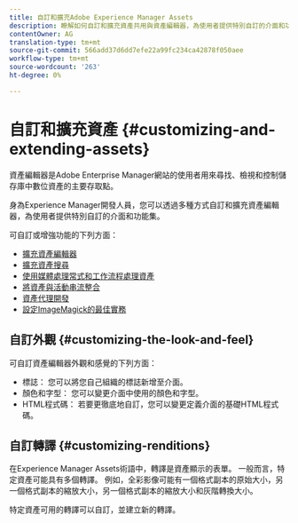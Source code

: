 ```yaml
---
title: 自訂和擴充Adobe Experience Manager Assets
description: 瞭解如何自訂和擴充資產共用與資產編輯器，為使用者提供特別自訂的介面和功能集。
contentOwner: AG
translation-type: tm+mt
source-git-commit: 566add37d6dd7efe22a99fc234ca42878f050aee
workflow-type: tm+mt
source-wordcount: '263'
ht-degree: 0%

---
```



# 自訂和擴充資產 {#customizing-and-extending-assets}

資產編輯器是Adobe Enterprise Manager網站的使用者用來尋找、檢視和控制儲存庫中數位資產的主要存取點。

身為Experience Manager開發人員，您可以透過多種方式自訂和擴充資產編輯器，為使用者提供特別自訂的介面和功能集。

可自訂或增強功能的下列方面：

* [擴充資產編輯器](asseteditorx.md)
* [擴充資產搜尋](searchx.md)
* [使用媒體處理常式和工作流程處理資產](media-handlers.md)
* [將資產與活動串流整合](extending-activity-stream.md)
* [資產代理開發](proxy.md)
* [設定ImageMagick的最佳實務](best-practices-for-imagemagick.md)

## 自訂外觀 {#customizing-the-look-and-feel}

可自訂資產編輯器外觀和感覺的下列方面：

* 標誌： 您可以將您自己組織的標誌新增至介面。
* 顏色和字型： 您可以變更介面中使用的顏色和字型。
* HTML程式碼： 若要更徹底地自訂，您可以變更定義介面的基礎HTML程式碼。

## 自訂轉譯 {#customizing-renditions}

在Experience Manager Assets術語中，轉譯是資產顯示的表單。 一般而言，特定資產可能具有多個轉譯。 例如，全彩影像可能有一個格式副本的原始大小，另一個格式副本的縮放大小，另一個格式副本的縮放大小和灰階轉換大小。

特定資產可用的轉譯可以自訂，並建立新的轉譯。
